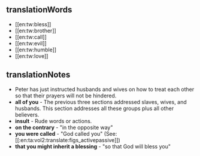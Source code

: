 ## translationWords

* [[en:tw:bless]]
* [[en:tw:brother]]
* [[en:tw:call]]
* [[en:tw:evil]]
* [[en:tw:humble]]
* [[en:tw:love]]

## translationNotes

* Peter has just instructed husbands and wives on how to treat each other so that their prayers will not be hindered.
* **all of you** - The previous three sections addressed slaves, wives, and husbands. This section addresses all these groups plus all other believers.
* **insult** - Rude words or actions.
* **on the contrary** - "in the opposite way"
* **you were called** - "God called you" (See: [[:en:ta:vol2:translate:figs_activepassive]])
* **that you might inherit a blessing** - "so that God will bless you"
